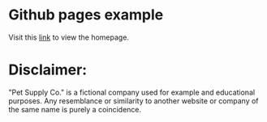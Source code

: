 # Github pages example

Visit this [link](https://1zzowiebeha.github.io/) to view the homepage.

# Disclaimer:

"Pet Supply Co." is a fictional company used for example and educational purposes. Any resemblance or similarity to another website or company of the same name is purely a coincidence. 